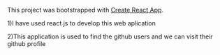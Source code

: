 This project was bootstrapped with [Create React App](https://github.com/facebook/create-react-app).


1)I have used react js to develop this web aplication 

2)This application is used to find the github users and we can visit their github profile
